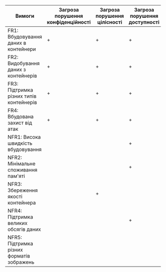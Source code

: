 | Вимоги                                  | Загроза порушення конфіденційності | Загроза порушення цілісності | Загроза порушення доступності |
|-----------------------------------------|-----------------------------------|------------------------------|-------------------------------|
| FR1: Вбудовування даних в контейнери    | +                                 | +                            | +                             |
| FR2: Видобування даних з контейнерів    | +                                 | +                            | +                             |
| FR3: Підтримка різних типів контейнерів | +                                 | +                            | +                             |
| FR4: Вбудована захист від атак          | +                                 | +                            | +                             |
| NFR1: Висока швидкість вбудовування      |                                   |                              | +                             |
| NFR2: Мінімальне споживання пам'яті     |                                   |                              | +                             |
| NFR3: Збереження якості контейнера      |                                   | +                            |                               |
| NFR4: Підтримка великих обсягів даних   |                                   |                              | +                             |
| NFR5: Підтримка різних форматів зображень |                                 |                              |                               |